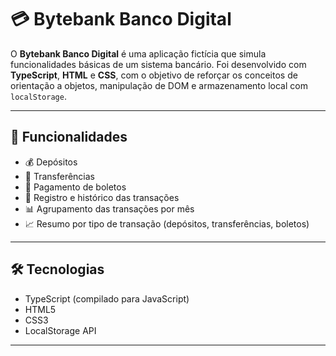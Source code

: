 # 💳 Bytebank Banco Digital

O **Bytebank Banco Digital** é uma aplicação fictícia que simula funcionalidades básicas de um sistema bancário. Foi desenvolvido com **TypeScript**, **HTML** e **CSS**, com o objetivo de reforçar os conceitos de orientação a objetos, manipulação de DOM e armazenamento local com `localStorage`.

---

## 🧩 Funcionalidades

- 💰 Depósitos
- 🔁 Transferências
- 🧾 Pagamento de boletos
- 📜 Registro e histórico das transações
- 📊 Agrupamento das transações por mês
- 📈 Resumo por tipo de transação (depósitos, transferências, boletos)

---

## 🛠️ Tecnologias

- TypeScript (compilado para JavaScript)
- HTML5
- CSS3
- LocalStorage API

---
